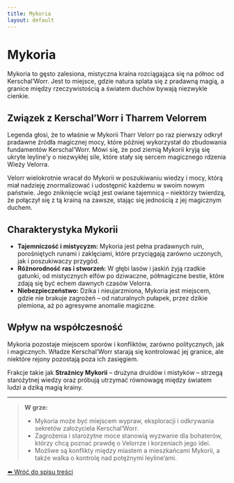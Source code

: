 ```yaml
---
title: Mykoria
layout: default
---
```


# Mykoria

Mykoria to gęsto zalesiona, mistyczna kraina rozciągająca się na północ od Kerschal’Worr. Jest to miejsce, gdzie natura splata się z pradawną magią, a granice między rzeczywistością a światem duchów bywają niezwykle cienkie.

## Związek z Kerschal’Worr i Tharrem Velorrem

Legenda głosi, że to właśnie w Mykorii Tharr Velorr po raz pierwszy odkrył pradawne źródła magicznej mocy, które później wykorzystał do zbudowania fundamentów Kerschal’Worr. Mówi się, że pod ziemią Mykorii kryją się ukryte leyline’y o niezwykłej sile, które stały się sercem magicznego rdzenia Wieży Velorra.

Velorr wielokrotnie wracał do Mykorii w poszukiwaniu wiedzy i mocy, którą miał nadzieję znormalizować i udostępnić każdemu w swoim nowym państwie. Jego zniknięcie wciąż jest owiane tajemnicą – niektórzy twierdzą, że połączył się z tą krainą na zawsze, stając się jednością z jej magicznym duchem.

## Charakterystyka Mykorii

- **Tajemniczość i mistycyzm:** Mykoria jest pełna pradawnych ruin, porośniętych runami i zaklęciami, które przyciągają zarówno uczonych, jak i poszukiwaczy przygód.  
- **Różnorodność ras i stworzeń:** W głębi lasów i jaskiń żyją rzadkie gatunki, od mistycznych elfów po dziwaczne, półmagiczne bestie, które zdają się być echem dawnych czasów Velorra.  
- **Niebezpieczeństwo:** Dzika i nieujarzmiona, Mykoria jest miejscem, gdzie nie brakuje zagrożeń – od naturalnych pułapek, przez dzikie plemiona, aż po agresywne anomalie magiczne.

## Wpływ na współczesność

Mykoria pozostaje miejscem sporów i konfliktów, zarówno politycznych, jak i magicznych. Władze Kerschal’Worr starają się kontrolować jej granice, ale niektóre rejony pozostają poza ich zasięgiem.  

Frakcje takie jak **Strażnicy Mykorii** – drużyna druidów i mistyków – strzegą starożytnej wiedzy oraz próbują utrzymać równowagę między światem ludzi a dziką magią krainy.

---

> **W grze:**  
> - Mykoria może być miejscem wypraw, eksploracji i odkrywania sekretów założyciela Kerschal’Worr.  
> - Zagrożenia i starożytne moce stanowią wyzwanie dla bohaterów, którzy chcą poznać prawdę o Velorrze i korzeniach jego idei.  
> - Możliwe są konflikty między miastem a mieszkańcami Mykorii, a także walka o kontrolę nad potężnymi leyline’ami.



[⬅️ Wróć do spisu treści](../index.md)

